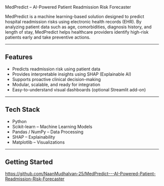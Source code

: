 MedPredict – AI-Powered Patient Readmission Risk Forecaster

MedPredict is a machine learning-based solution designed to predict hospital readmission risks using electronic health records (EHR). By analyzing patient data such as age, comorbidities, diagnosis history, and length of stay, MedPredict helps healthcare providers identify high-risk patients early and take preventive actions.

---

## Features

- Predicts readmission risk using patient data
- Provides interpretable insights using SHAP (Explainable AI)
- Supports proactive clinical decision-making
- Modular, scalable, and ready for integration
- Easy-to-understand visual dashboards (optional Streamlit add-on)

---

## Tech Stack

- Python
- Scikit-learn – Machine Learning Models
- Pandas / NumPy – Data Processing
- SHAP – Explainability
- Matplotlib – Visualizations

---

## Getting Started
https://github.com/NaanMudhalvan-25/MedPredict---AI-Powered-Patient-Readmission-Risk-Forecaster
